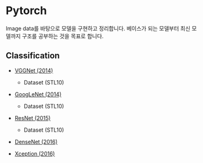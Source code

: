 # Pytorch

Image data를 바탕으로 모델을 구현하고 정리합니다. 
베이스가 되는 모델부터 최신 모델까지 구조를 공부하는 것을 목표로 합니다.

## Classification 
+ [VGGNet (2014)](https://arxiv.org/pdf/1409.1556.pdf)
  + Dataset (STL10)
  
+ [GoogLeNet (2014)](https://arxiv.org/abs/1409.4842)
  + Dataset (STL10)

+ [ResNet (2015)](https://arxiv.org/abs/1512.03385)
  + Dataset (STL10)

+ [DenseNet (2016)](https://arxiv.org/abs/1608.06993)

+ [Xception (2016)](https://arxiv.org/abs/1610.02357)
